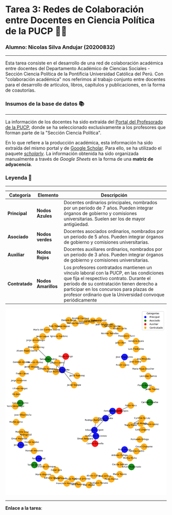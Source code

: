 # Tarea 3: Redes de Colaboración entre Docentes en Ciencia Política de la PUCP 👨‍🏫

### Alumno: Nicolas Silva Andujar (20200832)
---------------------------------------------------------------------------

Esta tarea consiste en el desarrollo de una red de colaboración académica entre docentes del Departamento Académico de Ciencias Sociales - Sección Ciencia Política de la Pontificia Universidad Católica del Perú. Con "colaboración académica" nos referimos al trabajo conjunto entre docentes para el desarrollo de artículos, libros, capítulos y publicaciones, en la forma de coautorías. 

### **Insumos de la base de datos** 📚
___
La información de los docentes ha sido extraída del [Portal del Profesorado de la PUCP](https://www.pucp.edu.pe/profesor/), donde se ha seleccionado exclusivamente a los profesores que forman parte de la "Sección Ciencia Política". 

En lo que refiere a la producción académica, esta información ha sido extraída del mismo portal y de [Google Scholar](https://scholar.google.com/). Para ello, se ha utilizado el paquete [*scholarly*](https://pypi.org/project/scholarly/). La información obtenida ha sido organizada manualmente a través de *Google Sheets* en la forma de una **matriz de adyacencia**.

### **Leyenda** 🧭
___
|**Categoría**| **Elemento**                  | **Descripción**                                                                                                                         |
|-------|---------------------------|------------------------------------------------------------------------------------------
|**Principal**| **Nodos Azules**          | Docentes ordinarios principales, nombrados por un periodo de 7 años. Pueden integrar órganos de gobierno y comisiones universitarias. Suelen ser los de mayor antigüedad.  |
|**Asociado**| **Nodos verdes**          | Docentes asociados ordinarios, nombrados por un periodo de 5 años. Pueden integrar órganos de gobierno y comisiones universitarias. |
|**Auxiliar**| **Nodos Rojos**           |  Docentes auxiliares ordinarios, nombrados por un periodo de 3 años. Pueden integrar órganos de gobierno y comisiones universitarias.  |
|**Contratado**| **Nodos Amarillos** | Los profesores contratados mantienen un vínculo laboral con la PUCP, en las condiciones que fija el respectivo contrato. Durante el período de su contratación tienen derecho a participar en los concursos para plazas de profesor ordinario que la Universidad convoque periódicamente |

![Red de Docentes](network_teachers.png)

___

**Enlace a la tarea**:
